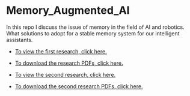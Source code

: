 # Memory_Augmented_AI
In this repo I discuss the issue of memory in the field of AI and robotics. What solutions to adopt for a stable memory system for our intelligent assistants.

- [To view the first research, click here.](https://github.com/Mike014/Memory_Augmented_AI/blob/main/Memory_Augmented_AI.ipynb)  
- [To download the research PDFs, click here.](https://zenodo.org/records/14976723)  

- [To view the second research, click here.](https://github.com/Mike014/Memory_Augmented_AI/blob/main/AI_Memory_and_Gifted-Inspired_Learning.ipynb)  
- [To download the second research PDFs, click here.](https://zenodo.org/records/14988996)  


